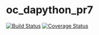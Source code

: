 # oc_dapython_pr7

[![Build Status](https://www.travis-ci.org/Zepmanbc/oc_dapython_pr7.svg?branch=master)](https://www.travis-ci.org/Zepmanbc/oc_dapython_pr7)
[![Coverage Status](https://coveralls.io/repos/github/Zepmanbc/oc_dapython_pr7/badge.svg?branch=master)](https://coveralls.io/github/Zepmanbc/oc_dapython_pr7?branch=master)